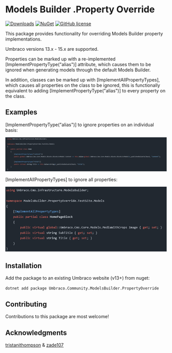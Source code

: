# Models Builder .Property Override 

[![Downloads](https://img.shields.io/nuget/dt/Umbraco.Community.ModelsBuilder.PropertyOverride?color=cc9900)](https://www.nuget.org/packages/Umbraco.Community.ModelsBuilder.PropertyOverride/)
[![NuGet](https://img.shields.io/nuget/vpre/Umbraco.Community.ModelsBuilder.PropertyOverride?color=0273B3)](https://www.nuget.org/packages/Umbraco.Community.ModelsBuilder.PropertyOverride)
[![GitHub license](https://img.shields.io/github/license/Gibe/Umbraco.Community.ModelsBuilder.PropertyOverride?color=8AB803)](../LICENSE)

This package provides functionality for overriding Models Builder property implementations.

Umbraco versions 13.x - 15.x are supported.

Properties can be marked up with a re-implemented [ImplementPropertyType("alias")] attribute, which causes them to be ignored when generating models through the default Models Builder.

In addition, classes can be marked up with [ImplementAllPropertyTypes], which causes all properties on the class to be ignored, this is functionally equivalent to adding [ImplementPropertyType("alias")] to every property on the class.

## Examples

[ImplementPropertyType("alias")] to ignore properties on an individual basis:

![ImplementPropertyType](docs/screenshots/implement-property-type.png)

[ImplementAllPropertyTypes] to ignore all properties:

![ImplementAllPropertyTypes](docs/screenshots/implement-all-property-types.png)

## Installation

Add the package to an existing Umbraco website (v13+) from nuget:

`dotnet add package Umbraco.Community.ModelsBuilder.PropertyOverride`

## Contributing

Contributions to this package are most welcome!

## Acknowledgments

[tristanjthompson](https://github.com/tristanjthompson) & [zade107](http://github/zade107)